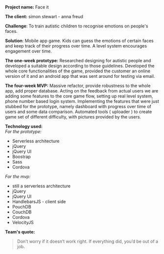 __Project name:__ Face it  

__The client:__ simon stewart - anna freud  

__Challenge__: To train autistic children to recognise emotions on people's faces.  

__Solution__: Mobile app game. Kids can guess the emotions of certain faces and keep track of their progress over time. A level system encourages engagement over time.  

__The one-week prototype:__ Researched designing for autistic people and developed a suitable design according to those guidelines. Developed the whole core functionalities of the game, provided the customer an online version of it and an android app that was sent around for testing via email.  

__The four-week MVP:__ Massive refactor, provide robustness to the whole app, add proper database. Acting on the feedback from actual users we are adding some features to the core game flow, setting up real level system, phone number based login system. Implementing the features that were just stubbed for the prototype, namely dashboard with progress over time of users and some data comparison. Automated tools ( uploader ) to create game set of different difficulty, with pictures provided by the users.  

__Technology used:__  
*For the prototype:*   
* Serverless architecture  
* jQuery  
* jQuery UI  
* Boostrap  
* Sass  
* Cordova

*For the mvp:*  
* still a serverless architecture  
* jQuery  
* jQuery UI  
* HandlebarsJS - client side  
* PouchDB  
* CouchDB  
* Cordova  
* VelocityJS


__Team's quote:__ 
>Don’t worry if it doesn’t work right. If everything did, you’d be out of a job.
